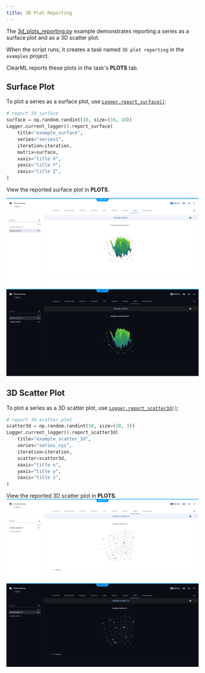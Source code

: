 ```yaml
---
title: 3D Plot Reporting
---
```


The [3d_plots_reporting.py](https://github.com/clearml/clearml/blob/master/examples/reporting/3d_plots_reporting.py) 
example demonstrates reporting a series as a surface plot and as a 3D scatter plot. 

When the script runs, it creates a task named `3D plot reporting` in the `examples` project.

ClearML reports these plots in the task's **PLOTS** tab. 

## Surface Plot

To plot a series as a surface plot, use [`Logger.report_surface()`](../../references/sdk/logger.md#report_surface):

```python
# report 3d surface
surface = np.random.randint(10, size=(10, 10))
Logger.current_logger().report_surface(
    title="example_surface",
    series="series1",
    iteration=iteration,
    matrix=surface,
    xaxis="title X",
    yaxis="title Y",
    zaxis="title Z",
)
```
View the reported surface plot in **PLOTS**.

![Surface plot](../../img/examples_reporting_02.png#light-mode-only)
![Surface plot](../../img/examples_reporting_02_dark.png#dark-mode-only)

## 3D Scatter Plot

To plot a series as a 3D scatter plot, use [`Logger.report_scatter3d()`](../../references/sdk/logger.md#report_scatter3d):

```python
# report 3d scatter plot
scatter3d = np.random.randint(10, size=(10, 3))
Logger.current_logger().report_scatter3d(
    title="example_scatter_3d",
    series="series_xyz",
    iteration=iteration,
    scatter=scatter3d,
    xaxis="title x",
    yaxis="title y",
    zaxis="title z",
)
```

View the reported 3D scatter plot in **PLOTS**.
![3d scatter plot](../../img/examples_reporting_01.png#light-mode-only)
![3d scatter plot](../../img/examples_reporting_01_dark.png#dark-mode-only)
